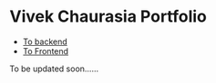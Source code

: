 # Vivek Chaurasia Portfolio

-   [To backend](./backend/README.md)
-   [To Frontend](./frontend/README.md)

To be updated soon......
